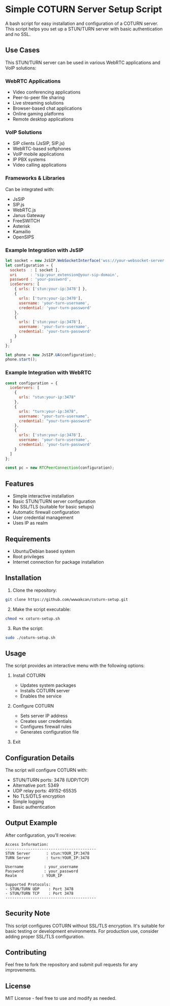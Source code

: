 # Simple COTURN Server Setup Script

A bash script for easy installation and configuration of a COTURN server. This script helps you set up a STUN/TURN server with basic authentication and no SSL.

## Use Cases

This STUN/TURN server can be used in various WebRTC applications and VoIP solutions:

### WebRTC Applications
- Video conferencing applications
- Peer-to-peer file sharing
- Live streaming solutions
- Browser-based chat applications
- Online gaming platforms
- Remote desktop applications

### VoIP Solutions
- SIP clients (JsSIP, SIP.js)
- WebRTC-based softphones
- VoIP mobile applications
- IP PBX systems
- Video calling applications

### Frameworks & Libraries
Can be integrated with:
- JsSIP
- SIP.js
- WebRTC.js
- Janus Gateway
- FreeSWITCH
- Asterisk
- Kamailio
- OpenSIPS

### Example Integration with JsSIP

```javascript
let socket = new JsSIP.WebSocketInterface('wss://your-websocket-server');
let configuration = {
  sockets  : [ socket ],
  uri      : 'sip:your_extension@your-sip-domain',
  password : 'your-password',
  iceServers: [
    { urls: ['stun:your-ip:3478'] },
    {
      urls: ['turn:your-ip:3478'],
      username: 'your-turn-username',
      credential: 'your-turn-password'
    },
    {
      urls: ['stun:your-ip:3478'],
      username: 'your-turn-username',
      credential: 'your-turn-password'
    }
  ]
};

let phone = new JsSIP.UA(configuration);
phone.start();
```

### Example Integration with WebRTC

```javascript
const configuration = {
  iceServers: [
    {
      urls: "stun:your-ip:3478"
    },
    {
      urls: "turn:your-ip:3478",
      username: "your-turn-username",
      credential: "your-turn-password"
    },
    {
      urls: ['stun:your-ip:3478'],
      username: 'your-turn-username',
      credential: 'your-turn-password'
    }
  ]
};

const pc = new RTCPeerConnection(configuration);
```

## Features

- Simple interactive installation
- Basic STUN/TURN server configuration
- No SSL/TLS (suitable for basic setups)
- Automatic firewall configuration
- User credential management
- Uses IP as realm

## Requirements

- Ubuntu/Debian based system
- Root privileges
- Internet connection for package installation

## Installation

1. Clone the repository:
```bash
git clone https://github.com/wwwakcan/coturn-setup.git
```

2. Make the script executable:
```bash
chmod +x coturn-setup.sh
```

3. Run the script:
```bash
sudo ./coturn-setup.sh
```

## Usage

The script provides an interactive menu with the following options:

1. Install COTURN
   - Updates system packages
   - Installs COTURN server
   - Enables the service

2. Configure COTURN
   - Sets server IP address
   - Creates user credentials
   - Configures firewall rules
   - Generates configuration file

3. Exit

## Configuration Details

The script will configure COTURN with:
- STUN/TURN ports: 3478 (UDP/TCP)
- Alternative port: 5349
- UDP relay ports: 49152-65535
- No TLS/DTLS encryption
- Simple logging
- Basic authentication

## Output Example

After configuration, you'll receive:
```
Access Information:
----------------------------------------
STUN Server       : stun:YOUR_IP:3478
TURN Server       : turn:YOUR_IP:3478

Username         : your_username
Password         : your_password
Realm           : YOUR_IP

Supported Protocols:
- STUN/TURN UDP    : Port 3478
- STUN/TURN TCP    : Port 3478
----------------------------------------
```

## Security Note

This script configures COTURN without SSL/TLS encryption. It's suitable for basic testing or development environments. For production use, consider adding proper SSL/TLS configuration.

## Contributing

Feel free to fork the repository and submit pull requests for any improvements.

## License

MIT License - feel free to use and modify as needed.
